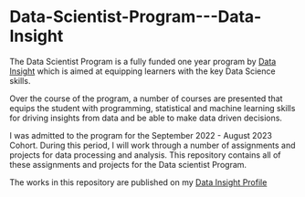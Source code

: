 # Data-Scientist-Program---Data-Insight

The Data Scientist Program is a fully funded one year program by [Data Insight](https://www.datainsightonline.com/data-scientist-program) which is aimed at equipping learners with the key Data Science skills.

Over the course of the program, a number of courses are presented that equips the student with programming, statistical and machine learning skills for driving insights from data and be able to make data driven decisions. 

I was admitted to the program for the September 2022 - August 2023 Cohort. During this period, I will work through a number of assignments and projects for data processing and analysis. This repository contains all of these assignments and projects for the Data scientist Program. 

The works in this repository are published on my [Data Insight Profile](https://www.datainsightonline.com/profile/musonda2day/profile)
